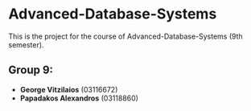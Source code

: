# Advanced-Database-Systems

This is the project for the course of Advanced-Database-Systems (9th semester).

## Group 9:

- **George Vitzilaios** (03116672)
- **Papadakos Alexandros** (03118860)
